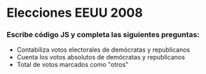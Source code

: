# Elecciones EEUU 2008

### Escribe código JS y completa las siguientes preguntas:

- Contabiliza votos electorales de demócratas y republicanos
- Cuenta los votos absolutos de demócratas y republicanos
- Total de votos marcados como "otros"


